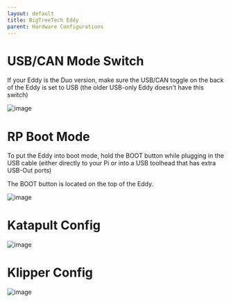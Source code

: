 ```yaml
---
layout: default 
title: BigTreeTech Eddy
parent: Hardware Configurations
---
```


# USB/CAN Mode Switch

If your Eddy is the Duo version, make sure the USB/CAN toggle on the back of the Eddy is set to USB
(the older USB-only Eddy doesn't have this switch)

![image](https://github.com/user-attachments/assets/890916aa-7f22-4228-9e52-a6a2b255590e)


# RP Boot Mode

To put the Eddy into boot mode, hold the BOOT button while plugging in the USB cable (either directly to your Pi or into a USB toolhead that has extra USB-Out ports)

The BOOT button is located on the top of the Eddy.

![image](https://github.com/user-attachments/assets/ee5b003c-1ddd-4c57-b76a-3c8f4d58dfb5)


# Katapult Config

![image](https://github.com/user-attachments/assets/ff273a27-ae53-494f-9ad0-a1b980130405)


# Klipper Config

![image](https://github.com/user-attachments/assets/d3bfc319-0ae0-44b0-8426-a3e486e7138d)



